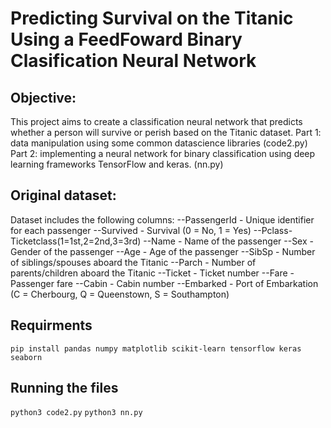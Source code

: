 # Predicting Survival on the Titanic Using a FeedFoward Binary Clasification Neural Network
## Objective:
This project aims to create a classification neural network that predicts whether a person will survive or perish based on the Titanic dataset. 
Part 1: data manipulation using some common datascience libraries (code2.py)
Part 2: implementing a neural network for binary classification using deep learning frameworks TensorFlow and keras. (nn.py)

## Original dataset:
Dataset includes the following columns:
--PassengerId - Unique identifier for each passenger
--Survived - Survival (0 = No, 1 = Yes)
--Pclass-Ticketclass(1=1st,2=2nd,3=3rd)
--Name - Name of the passenger
--Sex - Gender of the passenger
--Age - Age of the passenger
--SibSp - Number of siblings/spouses aboard the Titanic
--Parch - Number of parents/children aboard the Titanic
--Ticket - Ticket number
--Fare - Passenger fare
--Cabin - Cabin number
--Embarked - Port of Embarkation (C = Cherbourg, Q = Queenstown, S = Southampton)

## Requirments 
```pip install pandas numpy matplotlib scikit-learn tensorflow keras seaborn```

## Running the files
```python3 code2.py```
```python3 nn.py```
